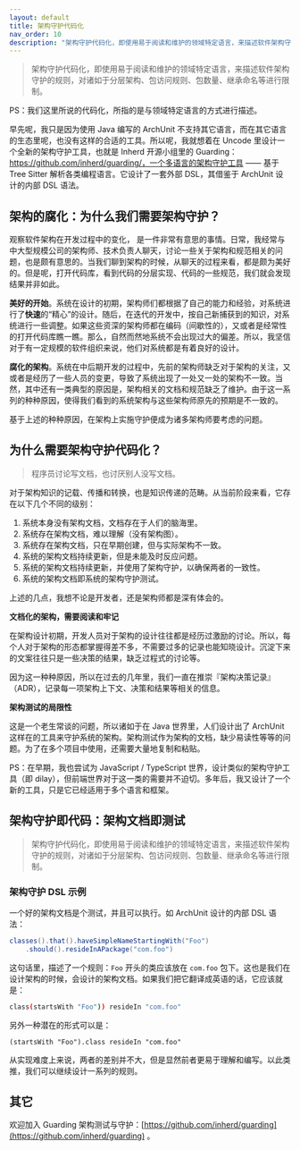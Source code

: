 ```yaml
---
layout: default
title: 架构守护代码化
nav_order: 10
description: "架构守护代码化，即使用易于阅读和维护的领域特定语言，来描述软件架构守护的规则，对诸如于分层架构、包访问规则、包数量、继承命名等进行限制。"
---
```



> 架构守护代码化，即使用易于阅读和维护的领域特定语言，来描述软件架构守护的规则，对诸如于分层架构、包访问规则、包数量、继承命名等进行限制。

PS：我们这里所说的代码化，所指的是与领域特定语言的方式进行描述。

早先呢，我只是因为使用 Java 编写的 ArchUnit 不支持其它语言，而在其它语言的生态里呢，也没有这样的合适的工具。所以呢，我就想着在 Uncode 里设计一个全新的架构守护工具，也就是 Inherd 开源小组里的 Guarding： https://github.com/inherd/guarding/，一个多语言的架构守护工具 —— 基于 Tree Sitter 解析各类编程语言。它设计了一套外部 DSL，其借鉴于 ArchUnit 设计的内部 DSL 语法。

## 架构的腐化：为什么我们需要架构守护？

观察软件架构在开发过程中的变化， 是一件非常有意思的事情。日常，我经常与中大型规模公司的架构师、技术负责人聊天，讨论一些关于架构和规范相关的问题，也是颇有意思的。当我们聊到架构的时候，从聊天的过程来看，都是颇为美好的。但是呢，打开代码库，看到代码的分层实现、代码的一些规范，我们就会发现结果并非如此。

**美好的开始**。系统在设计的初期，架构师们都根据了自己的能力和经验，对系统进行了**快速**的“精心”的设计。随后，在迭代的开发中，按自己新捕获到的知识，对系统进行一些调整。如果这些资深的架构师都在编码（间歇性的），又或者是经常性的打开代码库瞧一瞧。那么，自然而然地系统不会出现过大的偏差。所以，我坚信对于有一定规模的软件组织来说，他们对系统都是有着良好的设计。

**腐化的架构**。系统在中后期开发的过程中，先前的架构师缺乏对于架构的关注，又或者是经历了一些人员的变更，导致了系统出现了一处又一处的架构不一致。当然，其中还有一类典型的原因是，架构相关的文档和规范缺乏了维护。由于这一系列的种种原因，使得我们看到的系统架构与这些架构师原先的预期是不一致的。

基于上述的种种原因，在架构上实施守护便成为诸多架构师要考虑的问题。

## 为什么需要架构守护代码化？

> 程序员讨论写文档，也讨厌别人没写文档。

对于架构知识的记载、传播和转换，也是知识传递的范畴。从当前阶段来看，它存在以下几个不同的级别：

1. 系统本身没有架构文档，文档存在于人们的脑海里。
2. 系统存在架构文档，难以理解（没有架构图）。
3. 系统存在架构文档，只在早期创建，但与实际架构不一致。
4. 系统的架构文档持续更新，但是未能及时反应问题。
5. 系统的架构文档持续更新，并使用了架构守护，以确保两者的一致性。
6. 系统的架构文档即系统的架构守护测试。

上述的几点，我想不论是开发者，还是架构师都是深有体会的。

**文档化的架构，需要阅读和牢记**

在架构设计初期，开发人员对于架构的设计往往都是经历过激励的讨论。所以，每个人对于架构的形态都掌握得差不多，不需要过多的记录也能知晓设计。沉淀下来的文案往往只是一些决策的结果，缺乏过程式的讨论等。

因为这一种种原因，所以在过去的几年里，我们一直在推崇『架构决策记录』（ADR），记录每一项架构上下文、决策和结果等相关的信息。

**架构测试的局限性**

这是一个老生常谈的问题，所以诸如于在 Java 世界里，人们设计出了 ArchUnit 这样在的工具来守护系统的架构。架构测试作为架构的文档，缺少易读性等等的问题。为了在多个项目中使用，还需要大量地复制和粘贴。

PS：在早期，我也尝试为 JavaScript / TypeScript 世界，设计类似的架构守护工具（即 dilay），但前端世界对于这一类的需要并不迫切。多年后，我又设计了一个新的工具，只是它已经适用于多个语言和框架。

## 架构守护即代码：架构文档即测试

> 架构守护代码化，即使用易于阅读和维护的领域特定语言，来描述软件架构守护的规则，对诸如于分层架构、包访问规则、包数量、继承命名等进行限制。

### 架构守护 DSL 示例

一个好的架构文档是个测试，并且可以执行。如 ArchUnit 设计的内部 DSL 语法：

```java
classes().that().haveSimpleNameStartingWith("Foo")
    .should().resideInAPackage("com.foo")
```

这句话里，描述了一个规则：`Foo` 开头的类应该放在 `com.foo` 包下。这也是我们在设计架构的时候，会设计的架构文档。如果我们把它翻译成英语的话，它应该就是：

```bash
class(startsWith "Foo")) resideIn "com.foo"
```

另外一种潜在的形式可以是：

```
(startsWith "Foo").class resideIn "com.foo"
```

从实现难度上来说，两者的差别并不大，但是显然前者更易于理解和编写。以此类推，我们可以继续设计一系列的规则。

## 其它 

欢迎加入 Guarding 架构测试与守护：[https://github.com/inherd/guarding](https://github.com/inherd/guarding) 。